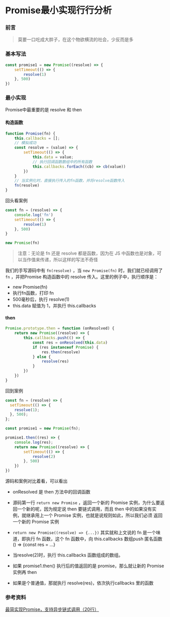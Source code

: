 # Promise最小实现行行分析



### 前言

> 莫要一口吃成大胖子，在这个物欲横流的社会，少反而是多



### 基本写法

```javascript
const promise1 = new Promise((resolve) => {
    setTimeout(() => {
        resolve(1)
    }, 500)
})
```



### 最小实现

Promise中最重要的是 resolve 和 then

#### 构造函数

```javascript
function Promise(fn) {
    this.callbacks = [];
    // 模拟成功
    const resolve = (value) => {
        setTimeout(() => {
            this.data = value;
            // 执行回调函数数组中的所有函数
            this.callbacks.forEach((cb) => cb(value))
        })
    }
    // 当实例化时，直接执行传入的fn函数，并将resolve函数传入
    fn(resolve)
}
```

回头看案例

```javascript
const fn = (resolve) => {
    console.log('fn')
    setTimeout(() => {
        resolve(1)
    }, 500)
}

new Promise(fn)
```

> 注意：无论是 fn 还是 resolve 都是函数，因为在 JS 中函数也是对象，可以当作值来传递，所以这样的写法不奇怪

我们的手写源码中有 `fn(resolve)` ，当 `new Promise(fn)` 时，我们就已经调用了 `fn` ，并把Promise 构造函数中的 resolve 传入。这里的例子中，执行顺序是：

- new Promise(fn)
- 执行fn函数，打印 fn
- 500毫秒后，执行 resolve(1)
- this.data 赋值为 1，并执行 this.callbacks



#### then

```javascript
Promise.prototype.then = function (onResolved) {
    return new Promise((resolve) => {
        this.callbacks.push(() => {
            const res = onResolved(this.data)
            if (res instanceof Promise) {
                res.then(resolve)
            } else {
                resolve(res)
            }
        })
    })
}
```

回到案例

```javascript
const fn = (resolve) => {
  setTimeout(() => {
    resolve(1);
  }, 500);
};

const promise1 = new Promise(fn);

promise1.then((res) => {
    console.log(res);
    return new Promise((resolve) => {
        setTimeout(() => {
            resolve(2)
        }, 500)
    })
})
```

源码和案例对比着看，可以看出

- onResolved 是 then 方法中的回调函数

- 源码第一行 `return new Promise` ，返回一个新的 Promise 实例，为什么要返回一个新的呢，因为规定说 then 要链式调用，而且 then 中的如果没有实例，就继承用上一个 Promise 实例，也就是说规则如此，所以我们必须 返回一个新的 Promise 实例

- `return new Promise((resolve) => {...})` 其实就和上文说的 fn 是一个味道，即执行 fn 函数，这个 fn 函数中，向 this.callbacks 数组push 匿名函数() => {const res = ...}

- 当resolve(2)时，执行 this.callbacks 函数组成的数组。

- 如果 promise1.then() 执行后的值返回的是 promise，那么就让新的 Promise 实例再 then

- 如果是个普通值，那就执行 resolve(res)，依次执行callbacks 里的函数

  







### 参考资料

[最简实现Promise，支持异步链式调用（20行）](https://juejin.cn/post/6844904094079926286)